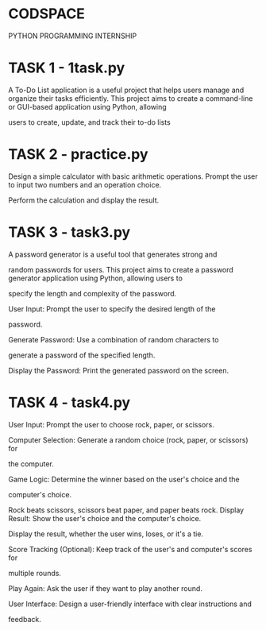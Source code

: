 # CODSPACE
PYTHON PROGRAMMING INTERNSHIP

# TASK 1 - 1task.py

A To-Do List application is a useful project that helps users manage
and organize their tasks efficiently. This project aims to create a
command-line or GUI-based application using Python, allowing

users to create, update, and track their to-do lists


# TASK 2 - practice.py

Design a simple calculator with basic arithmetic operations.
Prompt the user to input two numbers and an operation choice.

Perform the calculation and display the result.

# TASK 3 - task3.py

A password generator is a useful tool that generates strong and

random passwords for users. This project aims to create a
password generator application using Python, allowing users to

specify the length and complexity of the password.

User Input: Prompt the user to specify the desired length of the

password.

Generate Password: Use a combination of random characters to

generate a password of the specified length.

Display the Password: Print the generated password on the screen.


# TASK 4 - task4.py

User Input: Prompt the user to choose rock, paper, or scissors.

Computer Selection: Generate a random choice (rock, paper, or scissors) for

the computer.

Game Logic: Determine the winner based on the user's choice and the

computer's choice.

Rock beats scissors, scissors beat paper, and paper beats rock.
Display Result: Show the user's choice and the computer's choice.

Display the result, whether the user wins, loses, or it's a tie.

Score Tracking (Optional): Keep track of the user's and computer's scores for

multiple rounds.

Play Again: Ask the user if they want to play another round.

User Interface: Design a user-friendly interface with clear instructions and

feedback.
